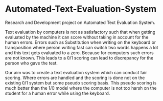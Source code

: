 # Automated-Text-Evaluation-System
Research and Development project on Automated Text Evaluation System.

Text evaluation by computers is not as satisfactory such that when getting evaluated 
by the machine it can score without taking in account for the human errors. Errors such as Substitution when 
writing on the keyboard or transposition where person writing fast can switch two words happens a lot and this 
text gets evaluated to a zero. Because for computers such errors are not known. This leads to a 0/1 scoring can
lead to discrepancy for the person who gave the test.

Our aim was to create a text evaluation system which can conduct fair scoring. Where errors are handled and the 
scoring is done not on the existing 0/1 system but some pseudo scoring basis. This pseudo scoring is much better than the
1/0 model where the computer is not too harsh on the student for a human error while using the keyboard.
